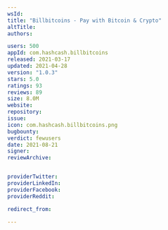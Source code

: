 ```yaml
---
wsId: 
title: "Billbitcoins - Pay with Bitcoin & Crypto"
altTitle: 
authors:

users: 500
appId: com.hashcash.billbitcoins
released: 2021-03-17
updated: 2021-04-28
version: "1.0.3"
stars: 5.0
ratings: 93
reviews: 89
size: 8.0M
website: 
repository: 
issue: 
icon: com.hashcash.billbitcoins.png
bugbounty: 
verdict: fewusers
date: 2021-08-21
signer: 
reviewArchive:


providerTwitter: 
providerLinkedIn: 
providerFacebook: 
providerReddit: 

redirect_from:

---
```



